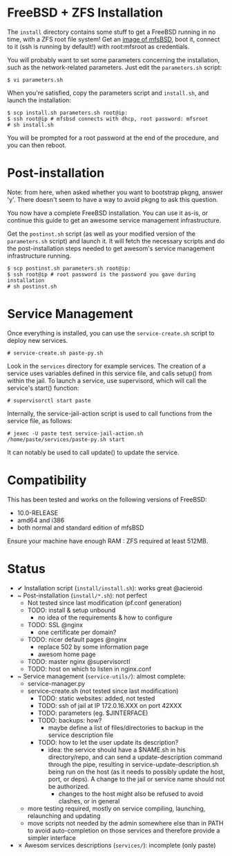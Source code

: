 FreeBSD + ZFS Installation
==========================

The `install` directory contains some stuff to get a FreeBSD running in no
time, with a ZFS root file system! Get an [image of
mfsBSD](http://mfsbsd.vx.sk/files/images/), boot it, connect to it (ssh is
running by default!) with root:mfsroot as credentials.

You will probably want to set some parameters concerning the installation, such
as the network-related parameters. Just edit the ``parameters.sh`` script:

    $ vi parameters.sh


When you're satisfied, copy the parameters script and `install.sh`, and launch
the installation:

    $ scp install.sh parameters.sh root@ip:
    $ ssh root@ip # mfsbsd connects with dhcp, root password: mfsroot
    # sh install.sh

You will be prompted for a root password at the end of the procedure, and you
can then reboot.

Post-installation
=================

Note: from here, when asked whether you want to bootstrap pkgng, answer
'y'. There doesn't seem to have a way to avoid pkgng to ask this question.

You now have a complete FreeBSD installation. You can use it as-is, or continue
this guide to get an awesome service management infrastructure.

Get the `postinst.sh` script (as well as your modified version of the
`parameters.sh` script) and launch it. It will fetch the necessary scripts and
do the post-installation steps needed to get awesom's service management
infrastructure running.

    $ scp postinst.sh parameters.sh root@ip:
    $ ssh root@ip # root password is the password you gave during installation
    # sh postinst.sh

Service Management
==================

Once everything is installed, you can use the `service-create.sh` script to
deploy new services.

    # service-create.sh paste-py.sh

Look in the `services` directory for example services. The creation of a service
uses variables defined in this service file, and calls setup() from within the
jail. To launch a service, use supervisord, which will call the service's
start() function:

    # supervisorctl start paste

Internally, the service-jail-action script is used to call functions from the
service file, as follows:

    # jexec -U paste test service-jail-action.sh /home/paste/services/paste-py.sh start

It can notably be used to call update() to update the service.

Compatibility
=============
This has been tested and works on the following versions of FreeBSD:
  - 10.0-RELEASE
  - amd64 and i386
  - both normal and standard edition of mfsBSD

Ensure your machine have enough RAM : ZFS required at least 512MB.

Status
======

  - ✔ Installation script (`install/install.sh`): works great @acieroid
  - ~ Post-installation (`install/*.sh`): not perfect
    - Not tested since last modification (pf.conf generation)
    - TODO: install & setup unbound
      - no idea of the requirements & how to configure
    - TODO: SSL @nginx
      - one certificate per domain?
    - TODO: nicer default pages @nginx
      - replace 502 by some information page
      - awesom home page
    - TODO: master nginx @supervisorctl
    - TODO: host on which to listen in nginx.conf
  - ~ Service management (`service-utils/`): almost complete:
    - service-manager.py
    - service-create.sh (not tested since last modification)
      - TODO: static websites: added, not tested
      - TODO: ssh of jail at IP 172.0.16.XXX on port 42XXX
      - TODO: parameters (eg. $JINTERFACE)
      - TODO: backups: how?
        - maybe define a list of files/directories to backup in the service
          description file
      - TODO: how to let the user update its description?
        - idea: the service should have a $NAME.sh in  his directory/repo, and
          can send a update-description command through the pipe, resulting in
          service-update-description.sh being run on the host (as it needs to
          possibly update the host, port, or deps). A change to the jail or
          service name should not be authorized.
          - changes to the host might also be refused to avoid clashes, or in
            general
    - more testing required, mostly on service compiling, launching, relaunching
      and updating
    - move scripts not needed by the admin somewhere else than in PATH to avoid
      auto-completion on those services and therefore provide a simpler
      interface
  - ✗ Awesom services descriptions (`services/`): incomplete (only paste)